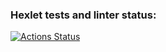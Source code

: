 ### Hexlet tests and linter status:
[![Actions Status](https://github.com/voxsilly/python-project-49/actions/workflows/hexlet-check.yml/badge.svg)](https://github.com/voxsilly/python-project-49/actions)